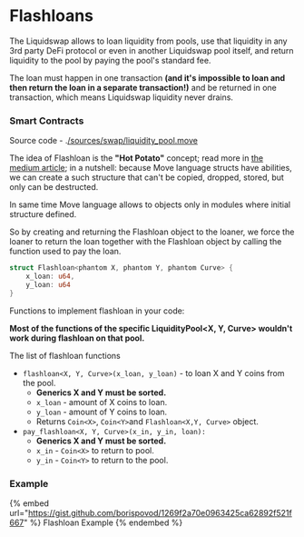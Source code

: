 # Flashloans

The Liquidswap allows to loan liquidity from pools, use that liquidity in any 3rd party DeFi protocol or even in another Liquidswap pool itself, and return liquidity to the pool by paying the pool's standard fee.

The loan must happen in one transaction **(and it's impossible to loan and then return the loan in a separate transaction!)** and be returned in one transaction, which means Liquidswap liquidity never drains.

### Smart Contracts

Source code - .[/sources/swap/liquidity\_pool.move](https://github.com/pontem-network/liquidswap/blob/main/sources/swap/liquidity\_pool.move)

The idea of Flashloan is the **"Hot Potato"** concept; read more in [the medium article](https://medium.com/@borispovod/move-hot-potato-pattern-bbc48a48d93c); in a nutshell: because Move language structs have abilities, we can create a such structure that can't be copied, dropped, stored, but only can be destructed.&#x20;

In same time Move language allows to objects only in modules where initial structure defined. &#x20;

So by creating and returning the Flashloan object to the loaner, we force the loaner to return the loan together with the Flashloan object by calling the function used to pay the loan.

```rust
struct Flashloan<phantom X, phantom Y, phantom Curve> {
    x_loan: u64,
    y_loan: u64
}
```

Functions to implement flashloan in your code:

**Most of the functions of the specific LiquidityPool\<X, Y, Curve> wouldn't work during flashloan on that pool.**

The list of flashloan functions

* `flashloan<X, Y, Curve>(x_loan, y_loan)` - to loan X and Y coins from the pool.
  * **Generics X and Y must be sorted.**
  * `x_loan` - amount of X coins to loan.
  * `y_loan` - amount of Y coins to loan.
  * Returns `Coin<X>`, `Coin<Y>`and `Flashloan<X,Y, Curve>` object. &#x20;
* `pay_flashloan<X, Y, Curve>(x_in, y_in, loan):`
  * **Generics X and Y must be sorted.**
  * `x_in` - `Coin<X>` to return to pool.
  * `y_in` - `Coin<Y>` to return to the pool.

### Example

{% embed url="https://gist.github.com/borispovod/1269f2a70e0963425ca62892f521f667" %}
Flashloan Example
{% endembed %}

